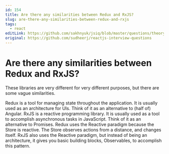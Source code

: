 ```yaml
---
id: 154
title: Are there any similarities between Redux and RxJS?
slug: are-there-any-similarities-between-redux-and-rxjs
tags:
  - react
editLink: https://github.com/sakhnyuk/jsiq/blob/master/questions/theory/react/154.md
original: https://github.com/sudheerj/reactjs-interview-questions
---
```


# Are there any similarities between Redux and RxJS?

These libraries are very different for very different purposes, but there are some vague similarities.

Redux is a tool for managing state throughout the application. It is usually used as an architecture for UIs. Think of it as an alternative to (half of) Angular. RxJS is a reactive programming library. It is usually used as a tool to accomplish asynchronous tasks in JavaScript. Think of it as an alternative to Promises. Redux uses the Reactive paradigm because the Store is reactive. The Store observes actions from a distance, and changes itself. RxJS also uses the Reactive paradigm, but instead of being an architecture, it gives you basic building blocks, Observables, to accomplish this pattern.